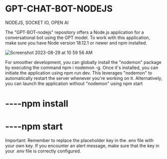 # GPT-CHAT-BOT-NODEJS
NODEJS, SOCKET IO, OPEN AI

The "GPT-BOT-nodejs" repository offers a Node.js application for a conversational bot using the GPT model. To work with this application, make sure you have Node version 18.12.1 or newer and npm installed.

![Screenshot 2023-08-29 at 10 59 56 AM](https://github.com/akagujjar/GPT-BOT-nodejs/assets/104793295/28ddeca4-3612-4f2c-9ff9-4c35801e118f)

For smoother development, you can globally install the "nodemon" package by executing the command npm i nodemon -g. Once it's installed, you can initiate the application using npm run dev. This leverages "nodemon" to automatically restart the server whenever you're working on it. Alternatively, you can launch the application without "nodemon" using npm start


# ----npm install
# ----npm start 

Important: Remember to replace the placeholder key in the .env file with your own key. If you encounter an alert message, make sure that the key in your .env file is correctly configured.
